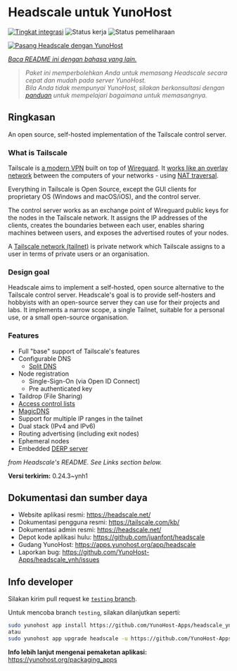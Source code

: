 <!--
N.B.: README ini dibuat secara otomatis oleh <https://github.com/YunoHost/apps/tree/master/tools/readme_generator>
Ini TIDAK boleh diedit dengan tangan.
-->

# Headscale untuk YunoHost

[![Tingkat integrasi](https://apps.yunohost.org/badge/integration/headscale)](https://ci-apps.yunohost.org/ci/apps/headscale/)
![Status kerja](https://apps.yunohost.org/badge/state/headscale)
![Status pemeliharaan](https://apps.yunohost.org/badge/maintained/headscale)

[![Pasang Headscale dengan YunoHost](https://install-app.yunohost.org/install-with-yunohost.svg)](https://install-app.yunohost.org/?app=headscale)

*[Baca README ini dengan bahasa yang lain.](./ALL_README.md)*

> *Paket ini memperbolehkan Anda untuk memasang Headscale secara cepat dan mudah pada server YunoHost.*  
> *Bila Anda tidak mempunyai YunoHost, silakan berkonsultasi dengan [panduan](https://yunohost.org/install) untuk mempelajari bagaimana untuk memasangnya.*

## Ringkasan

An open source, self-hosted implementation of the Tailscale control server.

### What is Tailscale

Tailscale is [a modern VPN](https://tailscale.com/) built on top of
[Wireguard](https://www.wireguard.com/).
It [works like an overlay network](https://tailscale.com/blog/how-tailscale-works/)
between the computers of your networks - using
[NAT traversal](https://tailscale.com/blog/how-nat-traversal-works/).

Everything in Tailscale is Open Source, except the GUI clients for proprietary OS
(Windows and macOS/iOS), and the control server.

The control server works as an exchange point of Wireguard public keys for the
nodes in the Tailscale network. It assigns the IP addresses of the clients,
creates the boundaries between each user, enables sharing machines between users,
and exposes the advertised routes of your nodes.

A [Tailscale network (tailnet)](https://tailscale.com/kb/1136/tailnet/) is private
network which Tailscale assigns to a user in terms of private users or an
organisation.

### Design goal

Headscale aims to implement a self-hosted, open source alternative to the Tailscale
control server.
Headscale's goal is to provide self-hosters and hobbyists with an open-source
server they can use for their projects and labs.
It implements a narrow scope, a single Tailnet, suitable for a personal use, or a small
open-source organisation.

### Features


- Full "base" support of Tailscale's features
- Configurable DNS
  - [Split DNS](https://tailscale.com/kb/1054/dns/#using-dns-settings-in-the-admin-console)
- Node registration
  - Single-Sign-On (via Open ID Connect)
  - Pre authenticated key
- Taildrop (File Sharing)
- [Access control lists](https://tailscale.com/kb/1018/acls/)
- [MagicDNS](https://tailscale.com/kb/1081/magicdns)
- Support for multiple IP ranges in the tailnet
- Dual stack (IPv4 and IPv6)
- Routing advertising (including exit nodes)
- Ephemeral nodes
- Embedded [DERP server](https://tailscale.com/blog/how-tailscale-works/#encrypted-tcp-relays-derp)

*from Headscale's README. See Links section below.*


**Versi terkirim:** 0.24.3~ynh1
## Dokumentasi dan sumber daya

- Website aplikasi resmi: <https://headscale.net/>
- Dokumentasi pengguna resmi: <https://tailscale.com/kb/>
- Dokumentasi admin resmi: <https://headscale.net/>
- Depot kode aplikasi hulu: <https://github.com/juanfont/headscale>
- Gudang YunoHost: <https://apps.yunohost.org/app/headscale>
- Laporkan bug: <https://github.com/YunoHost-Apps/headscale_ynh/issues>

## Info developer

Silakan kirim pull request ke [`testing` branch](https://github.com/YunoHost-Apps/headscale_ynh/tree/testing).

Untuk mencoba branch `testing`, silakan dilanjutkan seperti:

```bash
sudo yunohost app install https://github.com/YunoHost-Apps/headscale_ynh/tree/testing --debug
atau
sudo yunohost app upgrade headscale -u https://github.com/YunoHost-Apps/headscale_ynh/tree/testing --debug
```

**Info lebih lanjut mengenai pemaketan aplikasi:** <https://yunohost.org/packaging_apps>
